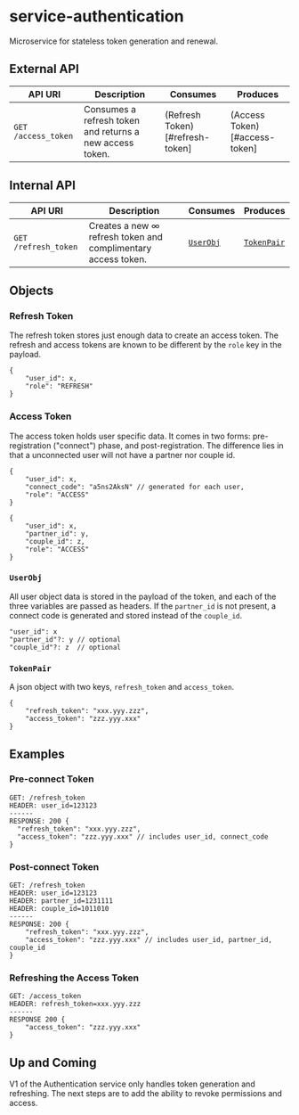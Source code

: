 # service-authentication
Microservice for stateless token generation and renewal.

## External API
| API URI  | Description | Consumes | Produces |
| ------------- | ------------- | ------------- | ------------- |
| `GET /access_token`   | Consumes a refresh token and returns a new access token.  | (Refresh Token)[#refresh-token] | (Access Token)[#access-token] |

## Internal API
| API URI  | Description | Consumes | Produces |
| ------------- | ------------- | ------------- | ------------- |
| `GET /refresh_token`  | Creates a new ∞ refresh token and complimentary access token. | [`UserObj`](#userobj) | [`TokenPair`](#tokenpair) |

## Objects
### Refresh Token
The refresh token stores just enough data to create an access token. The refresh and access tokens are known to be
different by the `role` key in the payload.
```
{
    "user_id": x,
    "role": "REFRESH"
}
```

### Access Token
The access token holds user specific data. It comes in two forms: pre-registration ("connect") phase, and post-registration.
The difference lies in that a unconnected user will not have a partner nor couple id.
```
{
    "user_id": x,
    "connect_code": "a5ns2AksN" // generated for each user,
    "role": "ACCESS"
}
```

```
{
    "user_id": x,
    "partner_id": y,
    "couple_id": z,
    "role": "ACCESS"
}
```

### `UserObj`
All user object data is stored in the payload of the token, and each of the three variables are passed as headers.
If the `partner_id` is not present, a connect code is generated and stored instead of the `couple_id`.
```
"user_id": x
"partner_id"?: y // optional
"couple_id"?: z  // optional
```

### `TokenPair`
A json object with two keys, `refresh_token` and `access_token`.
```
{
    "refresh_token": "xxx.yyy.zzz",
    "access_token": "zzz.yyy.xxx"
}
```

## Examples
### Pre-connect Token
```
GET: /refresh_token
HEADER: user_id=123123
------
RESPONSE: 200 {
  "refresh_token": "xxx.yyy.zzz",
  "access_token": "zzz.yyy.xxx" // includes user_id, connect_code
}
```

### Post-connect Token
```
GET: /refresh_token
HEADER: user_id=123123
HEADER: partner_id=1231111
HEADER: couple_id=1011010
------
RESPONSE: 200 {
    "refresh_token": "xxx.yyy.zzz",
    "access_token": "zzz.yyy.xxx" // includes user_id, partner_id, couple_id
}
```

### Refreshing the Access Token
```
GET: /access_token
HEADER: refresh_token=xxx.yyy.zzz
------
RESPONSE 200 {
    "access_token": "zzz.yyy.xxx"
}
```

## Up and Coming
V1 of the Authentication service only handles token generation and refreshing. The next steps are to add the
ability to revoke permissions and access.